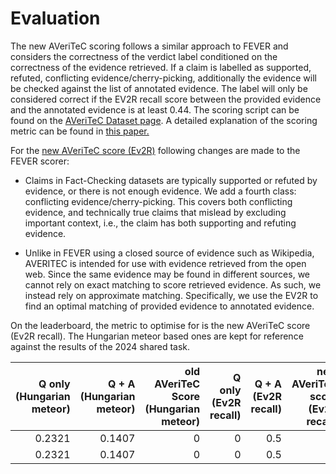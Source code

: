 
# Evaluation 
The new AVeriTeC scoring follows a similar approach to FEVER and considers the correctness of the verdict label conditioned on the correctness of the evidence retrieved. If a claim is labelled as supported, refuted, conflicting evidence/cherry-picking, additionally the evidence will be checked against the list of annotated evidence. The label will only be considered correct if the EV2R recall score between the provided evidence and the annotated evidence is at least 0.44. The scoring script can be found on the <a href="https://fever.ai/dataset/averitec.html">AVeriTeC Dataset page</a>. A detailed explanation of the scoring metric can be found in <a href="https://arxiv.org/abs/2411.05375">this paper.</a>  

For the <a href="https://arxiv.org/abs/2411.05375">new AVeriTeC score (Ev2R)</a> following changes are made to the FEVER scorer:  

* Claims in Fact-Checking datasets are typically supported or refuted by evidence, or there is not enough evidence. We add a fourth class: conflicting evidence/cherry-picking. This covers both conflicting evidence, and technically true claims that mislead by excluding important context, i.e., the claim has both supporting and refuting evidence.  

* Unlike in FEVER using a closed source of evidence such as Wikipedia, AVERITEC is intended for use with evidence retrieved from the open web. Since the same evidence may be found in different sources, we cannot rely on exact matching to score retrieved evidence. As such, we instead rely on approximate matching. Specifically, we use the EV2R to find an optimal matching of provided evidence to annotated evidence.  

On the leaderboard, the metric to optimise for is the new AVeriTeC score (Ev2R recall). The Hungarian meteor based ones are kept for reference against the results of the 2024 shared task.  

|   Q only (Hungarian meteor) |   Q + A (Hungarian meteor) |   old AVeriTeC Score (Hungarian meteor) |   Q only (Ev2R recall) |   Q + A (Ev2R recall) |   new AVeriTeC score (Ev2R recall) |
|----------------------------:|---------------------------:|----------------------------------------:|-----------------------:|----------------------:|-----------------------------------:|
|                      0.2321 |                     0.1407 |                                       0 |                      0 |                   0.5 |                                  0 |
|                      0.2321 |                     0.1407 |                                       0 |                      0 |                   0.5 |                                  0 |
